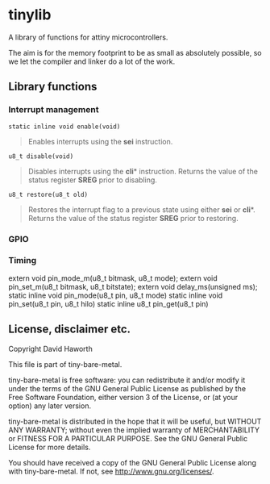 # tinylib

A library of functions for attiny microcontrollers.

The aim is for the memory footprint to be as small as absolutely possible, so we let the compiler
and linker do a lot of the work.

## Library functions

### Interrupt management

```
static inline void enable(void)
```
> Enables interrupts using the **sei** instruction.

```
u8_t disable(void)
```
> Disables interrupts using the **cli*** instruction.
> Returns the value of the status register **SREG** prior to disabling.
```
u8_t restore(u8_t old)
```
> Restores the interrupt flag to a previous state using either **sei** or **cli***.
> Returns the value of the status register **SREG** prior to restoring.

### GPIO

### Timing

extern void pin_mode_m(u8_t bitmask, u8_t mode);
extern void pin_set_m(u8_t bitmask, u8_t bitstate);
extern void delay_ms(unsigned ms);
static inline void pin_mode(u8_t pin, u8_t mode)
static inline void pin_set(u8_t pin, u8_t hilo)
static inline u8_t pin_get(u8_t pin)

## License, disclaimer etc.

Copyright David Haworth

This file is part of tiny-bare-metal.

tiny-bare-metal is free software: you can redistribute it and/or modify
it under the terms of the GNU General Public License as published by
the Free Software Foundation, either version 3 of the License, or
(at your option) any later version.

tiny-bare-metal is distributed in the hope that it will be useful,
but WITHOUT ANY WARRANTY; without even the implied warranty of
MERCHANTABILITY or FITNESS FOR A PARTICULAR PURPOSE.  See the
GNU General Public License for more details.

You should have received a copy of the GNU General Public License
along with tiny-bare-metal.  If not, see <http://www.gnu.org/licenses/>.

